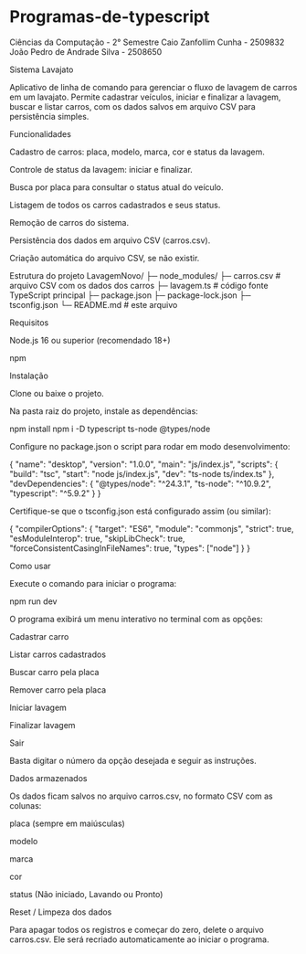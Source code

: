 # Programas-de-typescript
Ciências da Computação - 2° Semestre
Caio Zanfollim Cunha - 2509832
João Pedro de Andrade Silva - 2508650


Sistema Lavajato

Aplicativo de linha de comando para gerenciar o fluxo de lavagem de carros em um lavajato. Permite cadastrar veículos, iniciar e finalizar a lavagem, buscar e listar carros, com os dados salvos em arquivo CSV para persistência simples.

Funcionalidades

Cadastro de carros: placa, modelo, marca, cor e status da lavagem.

Controle de status da lavagem: iniciar e finalizar.

Busca por placa para consultar o status atual do veículo.

Listagem de todos os carros cadastrados e seus status.

Remoção de carros do sistema.

Persistência dos dados em arquivo CSV (carros.csv).

Criação automática do arquivo CSV, se não existir.

Estrutura do projeto
LavagemNovo/
├─ node_modules/
├─ carros.csv         # arquivo CSV com os dados dos carros
├─ lavagem.ts         # código fonte TypeScript principal
├─ package.json
├─ package-lock.json
├─ tsconfig.json
└─ README.md          # este arquivo

Requisitos

Node.js 16 ou superior (recomendado 18+)

npm

Instalação

Clone ou baixe o projeto.

Na pasta raiz do projeto, instale as dependências:

npm install
npm i -D typescript ts-node @types/node


Configure no package.json o script para rodar em modo desenvolvimento:

{
  "name": "desktop",
  "version": "1.0.0",
  "main": "js/index.js",
  "scripts": {
    "build": "tsc",
    "start": "node js/index.js",
    "dev": "ts-node ts/index.ts"
  },
  "devDependencies": {
    "@types/node": "^24.3.1",
    "ts-node": "^10.9.2",
    "typescript": "^5.9.2"
  }
}

Certifique-se que o tsconfig.json está configurado assim (ou similar):

{
  "compilerOptions": {
    "target": "ES6",
    "module": "commonjs",
    "strict": true,
    "esModuleInterop": true,
    "skipLibCheck": true,
    "forceConsistentCasingInFileNames": true,
    "types": ["node"]
  }
}

Como usar

Execute o comando para iniciar o programa:

npm run dev


O programa exibirá um menu interativo no terminal com as opções:

Cadastrar carro

Listar carros cadastrados

Buscar carro pela placa

Remover carro pela placa

Iniciar lavagem

Finalizar lavagem

Sair

Basta digitar o número da opção desejada e seguir as instruções.

Dados armazenados

Os dados ficam salvos no arquivo carros.csv, no formato CSV com as colunas:

placa (sempre em maiúsculas)

modelo

marca

cor

status (Não iniciado, Lavando ou Pronto)

Reset / Limpeza dos dados

Para apagar todos os registros e começar do zero, delete o arquivo carros.csv. Ele será recriado automaticamente ao iniciar o programa.

